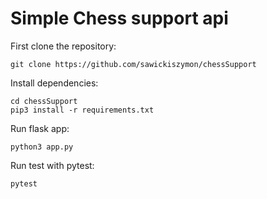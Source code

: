 # Simple Chess support api

First clone the repository:
```
git clone https://github.com/sawickiszymon/chessSupport
```
Install dependencies:
```
cd chessSupport
pip3 install -r requirements.txt
```

Run flask app:
```
python3 app.py
```

Run test with pytest:
```
pytest
```
